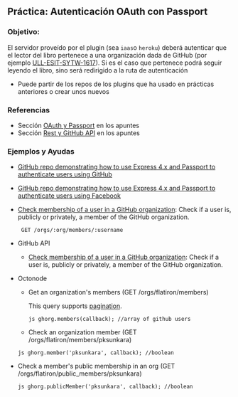 ## Práctica: Autenticación OAuth con Passport

<!--sec data-title="Descripción" data-id="sectiondescripcion" data-show=true ces-->
### Objetivo:

El servidor proveído por el plugin (sea `iaas`o `heroku`) deberá autenticar que el lector
del libro  pertenece  a una organización dada de GitHub (por ejemplo [ULL-ESIT-SYTW-1617](https://github.com/ULL-ESIT-SYTW-1617)). Si es el caso que pertenece podrá seguir leyendo el libro, sino será redirigido a la ruta de autenticación


* Puede partir de los repos de los plugins que ha usado en prácticas anteriores o crear unos nuevos


<!-- endsec -->

<!--sec data-title="Ejemplos y Referencias" data-id="sectionreferencias" data-show=true ces-->

### Referencias

* Sección [OAuth y Passport](../apuntes/authentication/README.md) en los apuntes
* Sección [Rest y GitHub API](../apuntes/rest/README.md) en los apuntes

### Ejemplos y Ayudas

* [GitHub repo demonstrating how to use Express 4.x and Passport to authenticate users using GitHub](https://github.com/ULL-ESIT-SYTW-1617/express-4.x-github-example)
* [GitHub repo demonstrating how to use Express 4.x and Passport to authenticate users using Facebook](https://github.com/ULL-ESIT-DSI-1617/express-4.x-facebook-example)
* [Check membership of a user in a GitHub organization](https://developer.github.com/v3/orgs/members/#check-membership): Check if a user is, publicly or privately, a member of the GitHub organization.
  ```
   GET /orgs/:org/members/:username
  ```
* GitHub API
  - [Check membership of a user in a GitHub organization](https://developer.github.com/v3/orgs/members/#check-membership): Check if a user is, publicly or privately, a member of the GitHub organization.
* Octonode
  - Get an organization's members (GET /orgs/flatiron/members)

    This query supports [pagination](https://github.com/pksunkara/octonode/blob/master/#pagination).

    ``js
    ghorg.members(callback); //array of github users
    ``

  -  Check an organization member (GET /orgs/flatiron/members/pksunkara)

    ``js
    ghorg.member('pksunkara', callback); //boolean
    ``

 - Check a member's public membership in an org (GET /orgs/flatiron/public_members/pksunkara)

    ``js
    ghorg.publicMember('pksunkara', callback); //boolean
    ``

<!-- endsec -->
